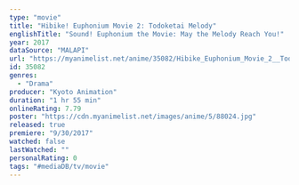```yaml
---
type: "movie"
title: "Hibike! Euphonium Movie 2: Todoketai Melody"
englishTitle: "Sound! Euphonium the Movie: May the Melody Reach You!"
year: 2017
dataSource: "MALAPI"
url: "https://myanimelist.net/anime/35082/Hibike_Euphonium_Movie_2__Todoketai_Melody"
id: 35082
genres: 
  - "Drama"
producer: "Kyoto Animation"
duration: "1 hr 55 min"
onlineRating: 7.79
poster: "https://cdn.myanimelist.net/images/anime/5/88024.jpg"
released: true
premiere: "9/30/2017"
watched: false
lastWatched: ""
personalRating: 0
tags: "#mediaDB/tv/movie"
---
```

